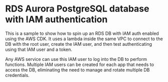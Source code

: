 # RDS Aurora PostgreSQL database with IAM authentication

This is a sample to show how to spin up an RDS DB with IAM auth enabled using the AWS CDK. It uses a lambda inside the same VPC to connect to the DB with the root user, create the IAM user, and then test authenticating using that IAM user and a token.

Any AWS service can use this IAM user to log into the DB to perform functions. Multiple IAM users can be created for each app that needs to access the DB, eliminating the need to manage and rotate multiple DB credentials.
